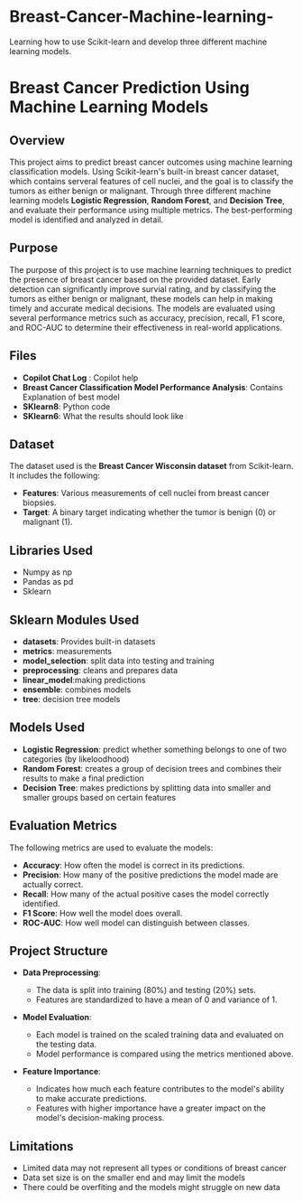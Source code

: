 # Breast-Cancer-Machine-learning-
Learning how to use Scikit-learn and develop three different machine learning models.

# Breast Cancer Prediction Using Machine Learning Models

## Overview

This project aims to predict breast cancer outcomes using machine learning classification models. Using  Scikit-learn's built-in breast cancer dataset, which contains serveral features of cell nuclei, and the goal is to classify the tumors as either benign or malignant. Through three different machine learning models  **Logistic Regression**, **Random Forest**, and **Decision Tree**, and evaluate their performance using multiple metrics. The best-performing model is identified and analyzed in detail.

## Purpose

The purpose of this project is to use machine learning techniques to predict the presence of breast cancer based on the provided dataset. Early detection can significantly improve survial rating, and by classifying the tumors as either benign or malignant, these models can help in making timely and accurate medical decisions. The models are evaluated using several performance metrics such as accuracy, precision, recall, F1 score, and ROC-AUC to determine their effectiveness in real-world applications.

## Files 
- **Copilot Chat Log** : Copilot help
- **Breast Cancer Classification Model Performance Analysis**: Contains Explanation of best model
- **SKlearn8**: Python code 
- **SKlearn6**: What the results should look like 
  
## Dataset

The dataset used is the **Breast Cancer Wisconsin dataset** from Scikit-learn. It includes the following:

- **Features**: Various measurements of cell nuclei from breast cancer biopsies.
- **Target**: A binary target indicating whether the tumor is benign (0) or malignant (1).

## Libraries Used 
- Numpy as np
- Pandas as pd
- Sklearn

## Sklearn Modules Used 
- **datasets**:  Provides built-in datasets
- **metrics**: measurements 
- **model_selection**: split data into testing and training 
- **preprocessing**: cleans and prepares data 
- **linear_model**:making predictions 
- **ensemble**: combines models 
- **tree**: decision tree models 


## Models Used

- **Logistic Regression**: predict whether something belongs to one of two categories (by likeloodhood) 
- **Random Forest**: creates a group of decision trees and combines their results to make a final prediction
- **Decision Tree**: makes predictions by splitting data into smaller and smaller groups based on certain features

## Evaluation Metrics

The following metrics are used to evaluate the models:

- **Accuracy**: How often the model is correct in its predictions.
- **Precision**: How many of the positive predictions the model made are actually correct.
- **Recall**: How many of the actual positive cases the model correctly identified.
- **F1 Score**: How well the model does overall.
- **ROC-AUC**: How well model can distinguish between classes.

## Project Structure

- **Data Preprocessing**: 
  - The data is split into training (80%) and testing (20%) sets.
  - Features are standardized to have a mean of 0 and variance of 1.
  
- **Model Evaluation**:
  - Each model is trained on the scaled training data and evaluated on the testing data.
  - Model performance is compared using the metrics mentioned above.
  
- **Feature Importance**:
  - Indicates how much each feature contributes to the model's ability to make accurate predictions.
  - Features with higher importance have a greater impact on the model's decision-making process.

## Limitations 
 - Limited data may not represent all types or conditions of breast cancer
 - Data set size is on the smaller end and may limit the models
 - There could be overfiting and the models might struggle on new data 
   
